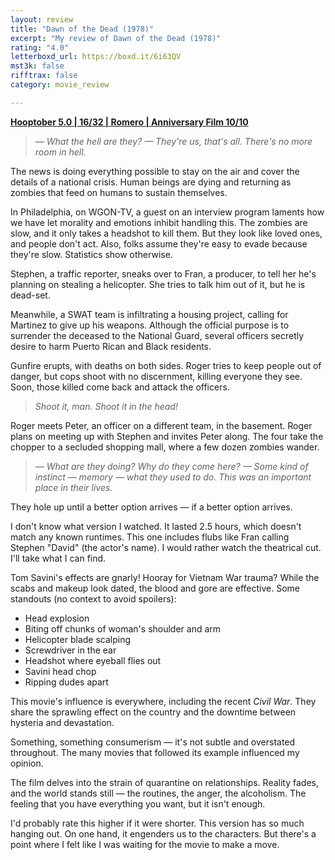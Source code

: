 ```yaml
---
layout: review
title: "Dawn of the Dead (1978)"
excerpt: "My review of Dawn of the Dead (1978)"
rating: "4.0"
letterboxd_url: https://boxd.it/6i63QV
mst3k: false
rifftrax: false
category: movie_review

---
```


<b><a href="https://boxd.it/pRFMi/detail" rel="nofollow">Hooptober 5.0 | 16/32 | Romero | Anniversary Film 10/10</a></b>

<blockquote><i>— What the hell are they?
— They're us, that's all. There's no more room in hell.</i></blockquote>The news is doing everything possible to stay on the air and cover the details of a national crisis. Human beings are dying and returning as zombies that feed on humans to sustain themselves.

In Philadelphia, on WGON-TV, a guest on an interview program laments how we have let morality and emotions inhibit handling this. The zombies are slow, and it only takes a headshot to kill them. But they look like loved ones, and people don't act. Also, folks assume they're easy to evade because they're slow. Statistics show otherwise.

Stephen, a traffic reporter, sneaks over to Fran, a producer, to tell her he's planning on stealing a helicopter. She tries to talk him out of it, but he is dead-set.

Meanwhile, a SWAT team is infiltrating a housing project, calling for Martinez to give up his weapons. Although the official purpose is to surrender the deceased to the National Guard, several officers secretly desire to harm Puerto Rican and Black residents.

Gunfire erupts, with deaths on both sides. Roger tries to keep people out of danger, but cops shoot with no discernment, killing everyone they see. Soon, those killed come back and attack the officers.

<blockquote><i>Shoot it, man. Shoot it in the head!</i></blockquote>Roger meets Peter, an officer on a different team, in the basement. Roger plans on meeting up with Stephen and invites Peter along. The four take the chopper to a secluded shopping mall, where a few dozen zombies wander.

<blockquote><i>— What are they doing? Why do they come here?
— Some kind of instinct — memory — what they used to do. This was an important place in their lives.</i></blockquote>They hole up until a better option arrives — if a better option arrives.

I don't know what version I watched. It lasted 2.5 hours, which doesn't match any known runtimes. This one includes flubs like Fran calling Stephen "David" (the actor's name). I would rather watch the theatrical cut. I'll take what I can find.

Tom Savini's effects are gnarly! Hooray for Vietnam War trauma? While the scabs and makeup look dated, the blood and gore are effective. Some standouts (no context to avoid spoilers):

* Head explosion
* Biting off chunks of woman's shoulder and arm
* Helicopter blade scalping
* Screwdriver in the ear
* Headshot where eyeball flies out
* Savini head chop
* Ripping dudes apart

This movie's influence is everywhere, including the recent <i>Civil War</i>. They share the sprawling effect on the country and the downtime between hysteria and devastation.

Something, something consumerism — it's not subtle and overstated throughout. The many movies that followed its example influenced my opinion.

The film delves into the strain of quarantine on relationships. Reality fades, and the world stands still — the routines, the anger, the alcoholism. The feeling that you have everything you want, but it isn't enough.

I'd probably rate this higher if it were shorter. This version has so much hanging out. On one hand, it engenders us to the characters. But there's a point where I felt like I was waiting for the movie to make a move.